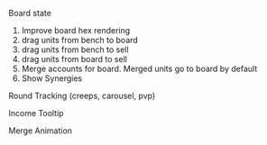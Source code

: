 Board state

1. Improve board hex rendering
2. drag units from bench to board
3. drag units from bench to sell
4. drag units from board to sell
5. Merge accounts for board. Merged units go to board by default
6. Show Synergies

Round Tracking (creeps, carousel, pvp)

Income Tooltip

Merge Animation